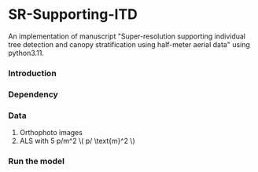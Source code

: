 # SR-Supporting-ITD
An implementation of manuscript "Super-resolution supporting individual tree detection and canopy stratification using half-meter aerial data" using python3.11.


### Introduction



### Dependency





### Data
1. Orthophoto images
2. ALS with 5 p/m^2 \\( p/ \text{m}^2 \\)




### Run the model
